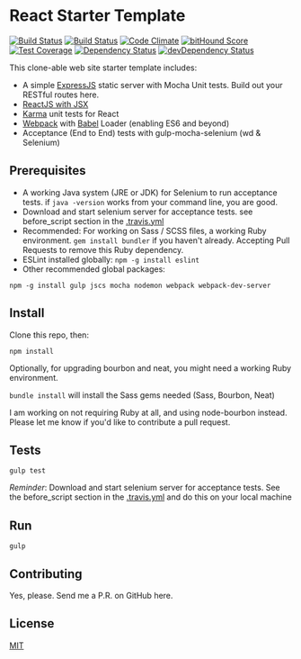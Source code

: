 # React Starter Template

[![Build Status](https://api.shippable.com/projects/56187c8d1895ca44741cb784/badge?branchName=master)](https://app.shippable.com/projects/56187c8d1895ca44741cb784/builds/latest)
[![Build Status](https://travis-ci.org/ivanoats/react-starter.svg?branch=master)](https://travis-ci.org/ivanoats/react-starter)
[![Code Climate](https://codeclimate.com/github/ivanoats/react-starter/badges/gpa.svg)](https://codeclimate.com/github/ivanoats/react-starter)
[![bitHound Score](https://www.bithound.io/github/ivanoats/react-starter/badges/score.svg)](https://www.bithound.io/github/ivanoats/react-starter)
[![Test Coverage](https://codeclimate.com/github/ivanoats/react-starter/badges/coverage.svg)](https://codeclimate.com/github/ivanoats/react-starter)
[![Dependency Status](https://david-dm.org/ivanoats/react-starter.svg)](https://david-dm.org/ivanoats/react-starter)
[![devDependency Status](https://david-dm.org/ivanoats/react-starter/dev-status.svg)](https://david-dm.org/ivanoats/react-starter#info=devDependencies)

This clone-able web site starter template includes:
  - A simple [ExpressJS](http://expressjs.com) static server with Mocha Unit tests. Build out your
  RESTful routes here.
  - [ReactJS with JSX](http://facebook.github.io/react/)
  - [Karma](http://karma-runner.github.io/0.12/index.html) unit tests for React
  - [Webpack](http://webpack.github.io) with [Babel](https://babeljs.io) Loader
   (enabling ES6 and beyond)
  - Acceptance (End to End) tests with gulp-mocha-selenium (wd & Selenium)

## Prerequisites

  - A working Java system (JRE or JDK) for Selenium to run acceptance tests.
  if `java -version` works from your command line, you are good.
  - Download and start selenium server for acceptance tests. see before_script
    section in the [.travis.yml](.travis.yml)
  - Recommended: For working on Sass / SCSS files, a working Ruby environment.
   `gem install bundler` if you haven't already.
    Accepting Pull Requests to remove this Ruby dependency.
  - ESLint installed globally: `npm -g install eslint`
  - Other recommended global packages:
  ```
  npm -g install gulp jscs mocha nodemon webpack webpack-dev-server
  ```

## Install

Clone this repo, then:

`npm install`

Optionally, for upgrading bourbon and neat, you might need a working Ruby
environment.

`bundle install` will install the Sass gems needed (Sass, Bourbon, Neat)

I am working on not requiring Ruby at all, and using node-bourbon instead.
 Please let me know if you'd like to contribute a pull request.

## Tests

`gulp test`

*Reminder*: Download and start selenium server for acceptance tests. See the
before_script section in the [.travis.yml](.travis.yml) and do this on your
local machine

## Run

`gulp`

## Contributing

Yes, please. Send me a P.R. on GitHub here.

## License

[MIT](http://opensource.org/licenses/MIT)
